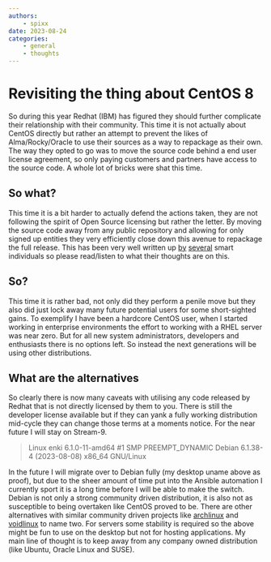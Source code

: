```yaml
---
authors:
    - spixx
date: 2023-08-24
categories:
    - general
    - thoughts
---
```


# Revisiting the thing about CentOS 8 #
So during this year Redhat (IBM) has figured they should further complicate 
their relationship with their community. This time it is not actually about 
CentOS directly but rather an attempt to prevent the likes of Alma/Rocky/Oracle
to use their sources as a way to repackage as their own. The way they opted to 
go was to move the source code behind a end user license agreement, so only 
paying customers and partners have access to the source code. A whole lot of 
bricks were shat this time.

<!-- more -->

## So what? ##
This time it is a bit harder to actually defend the actions taken, they are not
following the spirit of Open Source licensing but rather the letter. By moving 
the source code away from any public repository and allowing for only signed up
entities they very efficiently close down this avenue to repackage the full
release. This has been very well written up [by](https://www.jeffgeerling.com/blog/2023/im-done-red-hat-enterprise-linux) 
[several](https://latenightlinux.com/late-night-linux-episode-236/) smart 
individuals so please read/listen to what their thoughts are on this.

## So? ##
This time it is rather bad, not only did they perform a penile move but they
also did just lock away many future potential users for some short-sighted 
gains. To exemplify I have been a hardcore CentOS user, when I started working
in enterprise environments the effort to working with a RHEL server was near
zero. But for all new system administrators, developers and enthusiasts there 
is no options left. So instead the next generations will be using other 
distributions.

## What are the alternatives ##
So clearly there is now many caveats with utilising any code released by Redhat
that is not directly licensed by them to you. There is still the developer 
license available but if they can yank a fully working distribution mid-cycle 
they can change those terms at a moments notice. For the near future I will stay 
on Stream-9.

> Linux enki 6.1.0-11-amd64 #1 SMP PREEMPT_DYNAMIC Debian 6.1.38-4 (2023-08-08) x86_64 GNU/Linux

In the future I will migrate over to Debian fully (my desktop uname above as 
proof), but due to the sheer amount of time put into the Ansible automation I 
currently sport it is a long time before I will be able to make the switch.
Debian is not only a strong community driven distribution, it is also not as
susceptible to being overtaken like CentOS proved to be. There are other 
alternatives with similar community driven projects like [archlinux](https://archlinux.org/)
and [voidlinux](https://voidlinux.org/) to name two. For servers some 
stability is required so the above might be fun to use on the desktop but not 
for hosting applications. My main line of thought is to keep away from any 
company owned distribution (like Ubuntu, Oracle Linux and SUSE).
